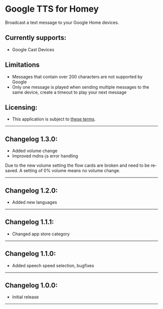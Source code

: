 # Google TTS for Homey
Broadcast a text message to your Google Home devices.

## Currently supports:
* Google Cast Devices

## Limitations
* Messages that contain over 200 characters are not supported by Google
* Only one message is played when sending multiple messages to the same device, create a timeout to play your next message

## Licensing:
* This application is subject to [these terms](https://github.com/denniedegroot/com.google.tts/blob/master/LICENSE).

---

## Changelog 1.3.0:
- Added volume change
- Improved mdns-js error handling 

Due to the new volume setting the flow cards are broken and need to be re-saved.
A setting of 0% volume means no volume change.

---

## Changelog 1.2.0:
- Added new languages

---

## Changelog 1.1.1:
- Changed app store category

---

## Changelog 1.1.0:
- Added speech speed selection, bugfixes

---

## Changelog 1.0.0:
- Initial release

---
